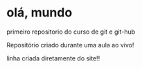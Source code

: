# olá, mundo
 primeiro repositorio do curso de git e git-hub

Repositório criado durante uma aula ao vivo!

linha criada diretamente do site!! 
